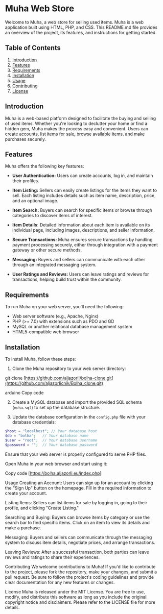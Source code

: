 # Muha Web Store

Welcome to Muha, a web store for selling used items. Muha is a web application built using HTML, PHP, and CSS. This README.md file provides an overview of the project, its features, and instructions for getting started.

## Table of Contents

1. [Introduction](#introduction)
2. [Features](#features)
3. [Requirements](#requirements)
4. [Installation](#installation)
5. [Usage](#usage)
6. [Contributing](#contributing)
7. [License](#license)

## Introduction

Muha is a web-based platform designed to facilitate the buying and selling of used items. Whether you're looking to declutter your home or find a hidden gem, Muha makes the process easy and convenient. Users can create accounts, list items for sale, browse available items, and make purchases securely.

## Features

Muha offers the following key features:

- **User Authentication:** Users can create accounts, log in, and maintain their profiles.

- **Item Listing:** Sellers can easily create listings for the items they want to sell. Each listing includes details such as item name, description, price, and an optional image.

- **Item Search:** Buyers can search for specific items or browse through categories to discover items of interest.

- **Item Details:** Detailed information about each item is available on its individual page, including images, descriptions, and seller information.

- **Secure Transactions:** Muha ensures secure transactions by handling payment processing securely, either through integration with a payment gateway or other secure methods.

- **Messaging:** Buyers and sellers can communicate with each other through an integrated messaging system.

- **User Ratings and Reviews:** Users can leave ratings and reviews for transactions, helping build trust within the community.

## Requirements

To run Muha on your web server, you'll need the following:

- Web server software (e.g., Apache, Nginx)
- PHP (>= 7.0) with extensions such as PDO and GD
- MySQL or another relational database management system
- HTML5-compatible web browser

## Installation

To install Muha, follow these steps:

1. Clone the Muha repository to your web server directory:

git clone [https://github.com/aljazorli/bolha-clone.git](https://github.com/aljazorlicnik/Bolha_clone.git)

arduino
Copy code

2. Create a MySQL database and import the provided SQL schema (`muha.sql`) to set up the database structure.

3. Update the database configuration in the `config.php` file with your database credentials:

```php
$host = "localhost"; // Your database host
$db = "bolha";   // Your database name
$user = "root";  // Your database username
$password = "";  // Your database password
```

Ensure that your web server is properly configured to serve PHP files.

Open Muha in your web browser and start using it:

Copy code
[https://bolha.aljazorli.eu/index.php]

Usage
Creating an Account: Users can sign up for an account by clicking the "Sign Up" button on the homepage. Fill in the required information to create your account.

Listing Items: Sellers can list items for sale by logging in, going to their profile, and clicking "Create Listing."

Searching and Buying: Buyers can browse items by category or use the search bar to find specific items. Click on an item to view its details and make a purchase.

Messaging: Buyers and sellers can communicate through the messaging system to discuss item details, negotiate prices, and arrange transactions.

Leaving Reviews: After a successful transaction, both parties can leave reviews and ratings to share their experiences.

Contributing
We welcome contributions to Muha! If you'd like to contribute to the project, please fork the repository, make your changes, and submit a pull request. Be sure to follow the project's coding guidelines and provide clear documentation for any new features or changes.

License
Muha is released under the MIT License. You are free to use, modify, and distribute this software as long as you include the original copyright notice and disclaimers. Please refer to the LICENSE file for more details.
